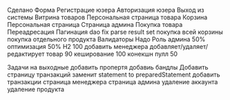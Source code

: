 Сделано
     Форма Регистрацие юзера
     Авторизация юзера
     Выход из системы
     Витрина товаров
     Персональная страница товара
     Корзина
     Персональная страница
     Страница админа
     Покупка товара
     Переадресация
        Пагинация
        dao fix parse result set
        покупка всей корзины
        покупка отдельного продукта
        Валидаторы
Надо
        Роль админа 50%
        оптимизация 50%
        H2 100
        добавить менеджера добавляет/удаляет/редактирует товар 90
        кеширование 100
        конекшн пулл 50

   Задачи на выходные
        добавить пропертя
        добавиь бандлы
        Добавить страницу транзакций
        заменит statement to preparedStatement
        добавить транзакции
        страница менеджера
        страница админа
        удаление аккаунта
        удаление продукта

